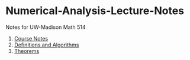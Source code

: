# Numerical-Analysis-Lecture-Notes
Notes for UW-Madison Math 514

1. [Course Notes](https://github.com/rebekahanne/Numerical-Analysis-Lecture-Notes/blob/master/Math%20514%20Lecture%20Notes.pdf)
2. [Definitions and Algorithms](https://github.com/rebekahanne/Numerical-Analysis-Lecture-Notes/blob/master/math_514_definitions.pdf)
3. [Theorems](https://github.com/rebekahanne/Numerical-Analysis-Lecture-Notes/blob/master/math_514_theorems.pdf)

